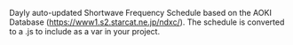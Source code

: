 Dayly auto-updated Shortwave Frequency Schedule based on the AOKI Database (https://www1.s2.starcat.ne.jp/ndxc/).
The schedule is converted to a .js to include as a var in your project.
<script src="https://cdn.jsdelivr.net/gh/xplorr/shortwave-schedule/shortwaveschedule.js"></script> 
